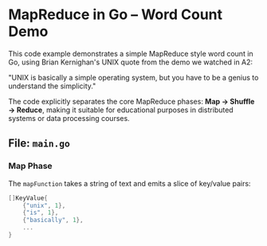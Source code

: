 # MapReduce in Go – Word Count Demo

This code example demonstrates a simple MapReduce style word count in Go, using Brian Kernighan's UNIX quote from the demo we watched in A2:

"UNIX is basically a simple operating system, but you have to be a genius to understand the simplicity."

The code explicitly separates the core MapReduce phases: **Map → Shuffle → Reduce**, making it suitable for educational purposes in distributed systems or data processing courses.

## File: `main.go`

### Map Phase
The `mapFunction` takes a string of text and emits a slice of key/value pairs:

```go
[]KeyValue{
    {"unix", 1},
    {"is", 1},
    {"basically", 1},
    ...
}
